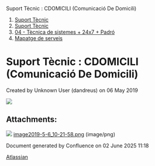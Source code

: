 Suport Tècnic : CDOMICILI (Comunicació De Domicili)  

1.  [Suport Tècnic](index.md)
2.  [Suport Tècnic](13893782.md)
3.  [04 - Tècnica de sistemes + 24x7 + Padró](26313202.md)
4.  [Mapatge de serveis](Mapatge-de-serveis_26313214.md)

Suport Tècnic : CDOMICILI (Comunicació De Domicili)
===================================================

Created by Unknown User (dandreus) on 06 May 2019

![](attachments/26313213/26315659.png)

Attachments:
------------

![](images/icons/bullet_blue.gif) [image2019-5-6\_10-21-58.png](attachments/26313213/26315659.png) (image/png)  

Document generated by Confluence on 02 June 2025 11:18

[Atlassian](http://www.atlassian.com/)